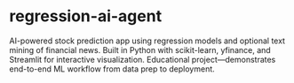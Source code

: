 # regression-ai-agent
AI-powered stock prediction app using regression models and optional text mining of financial news. Built in Python with scikit-learn, yfinance, and Streamlit for interactive visualization. Educational project—demonstrates end-to-end ML workflow from data prep to deployment.
